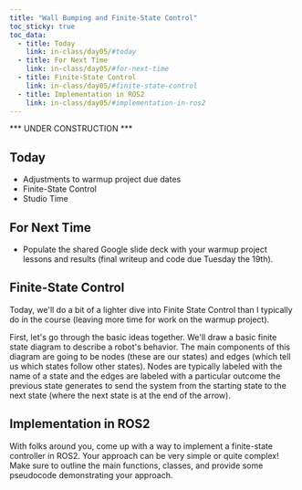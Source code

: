 ```yaml
---
title: "Wall Bumping and Finite-State Control"
toc_sticky: true
toc_data:
  - title: Today
    link: in-class/day05/#today
  - title: For Next Time
    link: in-class/day05/#for-next-time
  - title: Finite-State Control
    link: in-class/day05/#finite-state-control
  - title: Implementation in ROS2
    link: in-class/day05/#implementation-in-ros2
---
```


*** UNDER CONSTRUCTION ***

## Today

* Adjustments to warmup project due dates
* Finite-State Control
* Studio Time

## For Next Time
* Populate the shared Google slide deck with your warmup project lessons and results (final writeup and code due Tuesday the 19th).

## Finite-State Control

Today, we'll do a bit of a lighter dive into Finite State Control than I typically do in the course (leaving more time for work on the warmup project).

First, let's go through the basic ideas together.  We'll draw a basic finite state diagram to describe a robot's behavior.  The main components of this diagram are going to be nodes (these are our states) and edges (which tell us which states follow other states).  Nodes are typically labeled with the name of a state and the edges are labeled with a particular outcome the previous state generates to send the system from the starting state to the next state (where the next state is at the end of the arrow).

## Implementation in ROS2

With folks around you, come up with a way to implement a finite-state controller in ROS2.  Your approach can be very simple or quite complex!  Make sure to outline the main functions, classes, and provide some pseudocode demonstrating your approach.

